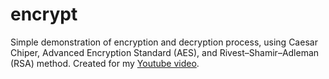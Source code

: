 # encrypt
Simple demonstration of encryption and decryption process, using Caesar Chiper, Advanced Encryption Standard (AES), and Rivest–Shamir–Adleman (RSA) method.
Created for my [Youtube video](https://www.youtube.com/watch?v=o5Mdm_yXOQk).

